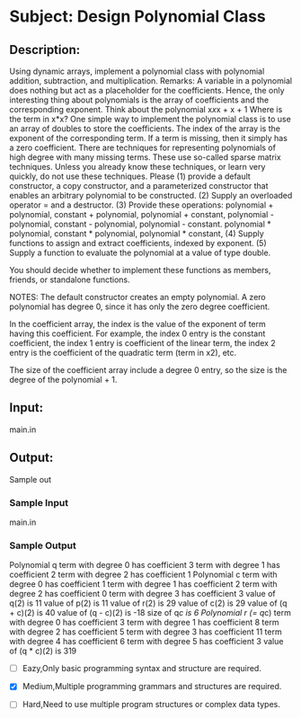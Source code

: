 # Subject: Design Polynomial Class
## Description:
Using dynamic arrays, implement a polynomial class with polynomial addition, subtraction, and multiplication. Remarks: A variable in a polynomial does nothing but act as a placeholder for the coefficients. Hence, the only interesting thing about polynomials is the array of coefficients and the corresponding exponent. Think about the polynomial 
x*x*x + x + 1
Where is the term in x*x? One simple way to implement the polynomial class is to use an array of doubles to store the coefficients. The index of the array is the exponent of the corresponding term. If a term is missing, then it simply has a zero coefficient. There are techniques for representing polynomials of high degree with many missing terms. These use so-called sparse matrix techniques. Unless you already know these techniques, or learn very quickly, do not use these techniques. 
Please 
(1) provide a default constructor, a copy constructor, and a parameterized constructor that enables an arbitrary polynomial to be constructed. 
(2) Supply an overloaded operator = and a destructor. 
(3) Provide these operations: polynomial + polynomial, constant + polynomial, polynomial + constant, polynomial - polynomial, constant - polynomial, polynomial - constant. polynomial * polynomial, constant * polynomial, polynomial * constant, 
(4) Supply functions to assign and extract coefficients, indexed by exponent. (5) Supply a function to evaluate the polynomial at a value of type double. 

You should decide whether to implement these functions as members, friends, or standalone functions. 

NOTES: 
The default constructor creates an empty polynomial. A zero polynomial has degree 0, since it has only the zero degree coefficient.

In the coefficient array, the index is the value of the exponent of term having this coefficient. For example, the index 0 entry is the constant coefficient, the index 1 entry is coefficient of the linear term, the index 2 entry is the coefficient of the quadratic term (term in x2), etc.

The size of the coefficient array include a degree 0 entry, so the size is the degree of the polynomial + 1. 



## Input:
main.in

## Output:
Sample out


### Sample Input	
main.in	
### Sample Output
Polynomial q
term with degree 0 has coefficient 3
term with degree 1 has coefficient 2
term with degree 2 has coefficient 1
Polynomial c
term with degree 0 has coefficient 1
term with degree 1 has coefficient 2
term with degree 2 has coefficient 0
term with degree 3 has coefficient 3
value of q(2) is 11
value of p(2) is 11
value of r(2) is 29
value of c(2) is 29
value of (q + c)(2) is 40
value of (q - c)(2) is -18
size of q*c is 6
Polynomial r (= q*c)
term with degree 0 has coefficient 3
term with degree 1 has coefficient 8
term with degree 2 has coefficient 5
term with degree 3 has coefficient 11
term with degree 4 has coefficient 6
term with degree 5 has coefficient 3
value of (q * c)(2) is 319


- [ ]  Eazy,Only basic programming syntax and structure are required.
- [x]  Medium,Multiple programming grammars and structures are required.
- [ ] Hard,Need to use multiple program structures or complex data types.


